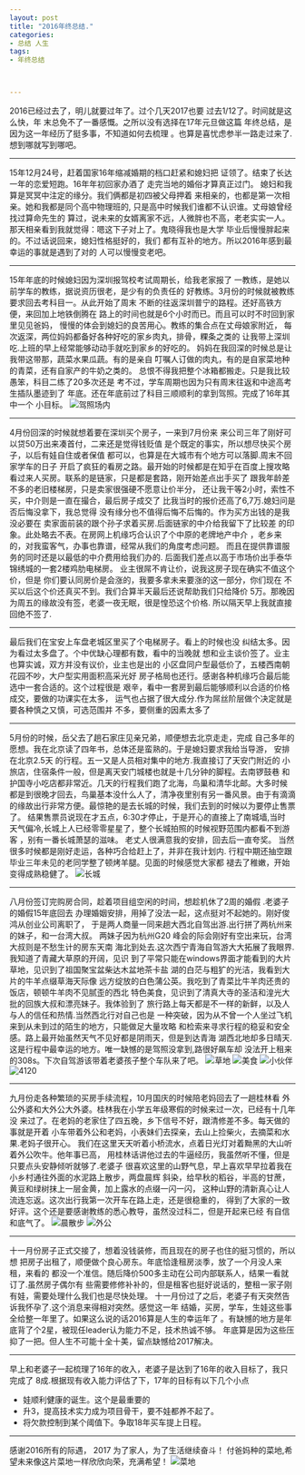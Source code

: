 ```yaml
---
layout: post
title: "2016年终总结."
categories:
- 总结 人生
tags:
- 年终总结



---
```



2016已经过去了，明儿就要过年了。过个几天2017也要
过去1/12了。时间就是这么快，年
末总免不了一番感慨。之所以没有选择在17年元旦做这篇
年终总结，是因为这一年经历了挺多事，不知道如何去梳理
。也算是喜忧虑参半一路走过来了.想到哪就写到哪吧。

---
15年12月24号，赶着国家16年缩减婚期的档口赶紧和媳妇把
证领了。结束了长达一年的恋爱短跑。16年年初回家办酒了
走完当地的婚俗才算真正过门。 
媳妇和我算是冥冥中注定的缘分。我们俩都是初四被父母押着
来相亲的，也都是第一次相亲。她和我都是同个高中物理班的,
只是高中时候我们谁都不认识谁。丈母娘曾经找过算命先生的
算过，说未来的女婿离家不远，人微胖也不高，老老实实一人。
那天相亲看到我就觉得：嗯这下子对上了。鬼晓得我也是大学
毕业后慢慢胖起来的。不过话说回来，媳妇性格挺好的，我们
都有互补的地方。所以2016年感到最幸运的事就是遇到了对的
人可以慢慢变老吧。

---

15年年底的时候媳妇因为深圳报驾校考试周期长，给我老家报了
一教练，是她以前学车的教练，据说资历很老，是少有的负责任的
好教练。3月份的时候就被教练要求回去考科目一。从此开始了周末
不断的往返深圳普宁的路程。还好高铁方便，来回加上地铁倒腾在
路上的时间也就是6个小时而已。而且可以时不时回到家里见见爸妈，
慢慢的体会到媳妇的良苦用心。教练的集合点在丈母娘家附近，
每次返深，两位妈妈都备好各种好吃的家乡肉丸，排骨，粿条之类的
让我带上深圳吃.上班的早上经常能够动动手就吃到家乡的好吃的。
妈妈在我回深的时候总是让我带这带那，蔬菜水果瓜蔬。有的是亲自
叮嘱人订做的肉丸，有的是自家菜地种的青菜，还有自家产的牛奶之类的。
总恨不得我把整个冰箱都搬走。只是我比较愚笨，科目二练了20多次还是
考不过，学车周期也因为只有周末往返和中途高考生插队墨迹到了
年底。还在年底前过了科目三顺顺利的拿到驾照。完成了16年其中一个
小目标。
![驾照场内](http://7xq3xt.com1.z0.glb.clouddn.com/xueche_changnei_20160424_051300.jpg)

---
4月份回深的时候就想着要在深圳买个房子，一来到7月份来
来公司三年了刚好可以贷50万出来凑首付，二来还是觉得钱贬值
是个既定的事实，所以想尽快买个房子，以后有娃自住或者保值
都可以，也算是在大城市有个地方可以落脚.周末不回家学车的日子
开启了疯狂的看房之路。最开始的时候都是在知乎在百度上搜攻略
看过来人买房。联系的是链家，只是都是套路，刚开始差点出手买了
跟我年龄差不多的老旧楼梯房，只是卖家很强硬不愿意让价半分，
还让我干等2小时，索性不买，中介则是一直在撮合，最后房子成交了
比我当时的报价还高了6,7万.媳妇问是否后悔没拿下，我总觉得
没有缘分也不值得后悔不后悔的。作为买方出钱的是我没必要在
卖家面前装的跟个孙子求着买房.后面链家的中介给我留下了比较差
的印象。此处略去不表。在房网上机缘巧合认识了个中原的老牌地产中介
，老乡来的，对我蛮客气，办事也靠谱，经常从我们的角度考虑问题。
而且在提供靠谱服务的同时还是以最低的中介费用给我们办的.
后面我们差点以高于市场价出手泰华锦绣城的一套2楼鸡肋电梯房。
业主很屌不肯让价，说我这房子现在确实不值这个价，但是
你们要认同房价是会涨的，我要多拿未来要涨的这一部分，你们现在
不买以后这个价还真买不到。我们合算半天最后还说帮助我们只给降价
5万。那晚因为周五的缘故没有签，老婆一夜无眠，很是惶恐这个价格.
所以隔天早上我就直接回绝不签了.

---

最后我们在宝安上车盘老城区里买了个电梯房子。看上的时候也没
纠结太多。因为看过太多盘了。个中优缺心理都有数，看中的当晚就
想和业主谈价签了。业主也算实诚，双方并没有议价，业主也是出的
小区盘同户型最低价了，五楼西南朝花园不吵，大户型实用面积高采光好
房子格局也还行。感谢各种机缘巧合最后能选中一套合适的。这个过程很是
艰辛，看中一套房到最后能够顺利以合适的价格成交，要做的功课实在太多，
运气也占据了很大成分.作为屌丝阶层做个决定就是要各种慎之又慎，可选范围并
不多，要侧重的因素太多了


---
5月份的时候，岳父去了趟石家庄见亲兄弟，顺便想去北京走走，完成
自己多年的愿想。我在北京读了四年书，总体还是蛮熟的。于是媳妇要求我给当导游，
安排在北京2.5天 的行程。五一又是人员相对集中的地方.我直接订了天安门附近的
小旅店，住宿条件一般，但是离天安门城楼也就是十几分钟的脚程。去南锣鼓巷
和护国寺小吃店都非常近。几天的行程我们跑了北海，鸟巢和清华北邮。大多时候
都是到很晚才回去，鸟巢基本没什么人了，清净夜里别有另一番风景。由于有滴滴
的缘故出行非常方便。最惊艳的是去长城的时候，我们去到的时候以为要停止售票了。
结果售票员说现在才五点，6:30才停止，于是开心的直接上了南城墙,当时
天气偏冷,长城上人已经零零星星了，整个长城拍照的时候视野范围内都看不到游客
，别有一番长城萧瑟的滋味。 老丈人很满意我的安排，回去后一直夸奖。
当然很多时候都是刚好走运，各种巧合给赶上了，并非在我计划内.
行程中期还抽空跟毕业三年未见的老同学整了顿烤羊腿。见面的时候感觉大家都
褪去了稚嫩，开始变得成熟稳健了。
![长城](http://7xq3xt.com1.z0.glb.clouddn.com/P60502-181824.jpg)

---

八月份签订完购房合同，趁着项目组空闲的时间，想趁机休了2周的婚假 .老婆子的婚假15年底回去
办理婚姻安排，用掉了没法一起，这点挺对不起她的。刚好俊鸿从创业公司离职了，
于是两人商量一同来趟大西北自驾出游.出行拼了两杭州来的妹子，和一台湾大叔。
两妹子因为杭州G20 峰会的际会刚好有空出来玩，台湾大叔则是不愁生计的房东天南
海北到处去.这次西宁青海自驾游大大拓展了我眼界.我知道了青藏大草原的开阔，见识
到了平常只能在windows界面才能看到的大片草地，见识到了祖国聚宝盆柴达木盆地茶卡盐
湖的白茫与粗犷的光洁，我看到大片的牛羊点缀草海天际像
远方绽放的白色蒲公英。我吃到了青菜比牛羊肉还贵的饭店，顿顿牛羊肉不见腻歪的西北
特色美食，见识到了清真大寺的圣洁和湟光大批的回族大叔和漂亮妹子。我体验到了
旅行路上每天都是不一样的新鲜，以及人与人的信任和热情.当然西北行对自己也是
一种突破，因为从不曾一个人坐过飞机来到从未到过的陌生的地方，只能做足大量攻略
和检索来寻求行程的稳妥和安全感。路上最开始虽然天气不见好都是阴雨天，但是到达青海
湖西北地却多日晴天.这是行程中最幸运的地方。唯一缺憾的是驾照没拿到,路很好飙车却
没法开上租来的308s。下次自驾游该带着老婆孩子整个车队来了吧。
![草地](http://7xq3xt.com1.z0.glb.clouddn.com/P60830-101512.jpg)
![美食](http://7xq3xt.com1.z0.glb.clouddn.com/P60828-193240.jpg)
![小伙伴](http://7xq3xt.com1.z0.glb.clouddn.com/zijia_P60831-112612.jpg)
![4120](http://7xq3xt.com1.z0.glb.clouddn.com/zijia_4210.JPG)


---
九月份走各种繁琐的买房手续流程，10月国庆的时候陪老妈回去了一趟桂林看
外公外婆和大外公大外婆。桂林我在小学五年级寒假的时候来过一次，已经有十几年没
来过了。在老妈的老家住了四五晚，乡下信号不好，跟清修差不多。每天做的事就是开着
小车带着外公和老妈，小表妹们去探亲，去山上捡柴火，去摘菜和水果.老妈子很开心。
我们在这里天天听着小桥流水，点着日光灯对着黝黑的大山听着外公吹牛。他年事已高，
用桂林话讲他过去的牛逼经历，我虽然听不懂，但是只要点头安静倾听就够了.老婆子
很喜欢这里的山野气息，早上喜欢早早拉着我在小乡村通往外面的水泥路上散步，两盘晨辉
斜染，给早秋的稻谷，半高的甘蔗，黄豆和绿树抹上一层金黄，加上露水的点缀一闪一闪，
这种山野的清新真心让人流连忘返。这次出行我第一次开车在路上走，还是很稳重的，
得到了大家的一致好评。这个还是要感谢教练的悉心教导，虽然没过科二，但是开起来已经
有自信和底气了。
![晨散步](http://7xq3xt.com1.z0.glb.clouddn.com/P61004-072013.jpg)
![外公](http://7xq3xt.com1.z0.glb.clouddn.com/P61005-082050.jpg) 

---

十一月份房子正式交接了，想着没钱装修，而且现在的房子也住的挺习惯的，所以想
把房子出租了，顺便做个良心房东。年底恰逢租房淡季，放了一个月没人来租，来看的
都没一个准信。随后降价500多主动在公司内部联系人，结果一看就订了.虽然房子偶尔有
些需要修修补补的，但是租客也挺好说话的，整租一家子刚有娃，需要处理什么我们也是尽快处理。
十一月份过了之后，老婆子有天突然告诉我怀孕了.这个消息来得相对突然。感觉这一年
结婚，买房，学车，生娃这些事全给整一年里了。如果这么说的话2016算是人生的幸运年了
。有缺憾的地方是年底背了个2星，被现任leader认为能力不足，技术热诚不够。
年底算是因为这些压抑了一把。但人生不可能十全十美，留点缺憾给2017解决。

---
早上和老婆子一起梳理了16年的收入，老婆子是达到了16年的收入目标了，我只完成了
8成.根据现有收入能力评估了下，17年的目标有以下几个小点

*  娃顺利健康的诞生。这个是最重要的
*  升3，提高技术实力成为项目骨干，要不娃都养不起了。
*  将欠款控制到某个阈值下。争取18年买车提上日程。

---
感谢2016所有的际遇， 2017 为了家人，为了生活继续奋斗！
付爸妈种的菜地,希望未来像这片菜地一样欣欣向荣，充满希望！
![菜地](http://7xq3xt.com1.z0.glb.clouddn.com/IMG_20170126_145835.jpg)





    
        









